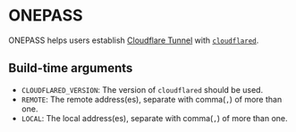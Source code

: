 # ONEPASS

ONEPASS helps users establish [Cloudflare Tunnel](https://developers.cloudflare.com/cloudflare-one/connections/connect-networks/) with [`cloudflared`](https://developers.cloudflare.com/cloudflare-one/applications/non-http/cloudflared-authentication/arbitrary-tcp/).

## Build-time arguments

- `CLOUDFLARED_VERSION`: The version of `cloudflared` should be used.
- `REMOTE`: The remote address(es), separate with comma(`,`) of more than one.
- `LOCAL`: The local address(es), separate with comma(`,`) of more than one.
